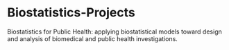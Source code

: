 # Biostatistics-Projects
Biostatistics for Public Health: applying biostatistical models toward design and analysis of biomedical and public health investigations.
